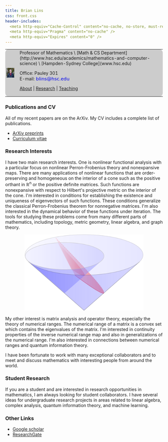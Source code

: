 ```yaml
---
title: Brian Lins
css: front.css
header-includes:
  <meta http-equiv="Cache-Control" content="no-cache, no-store, must-revalidate" />
  <meta http-equiv="Pragma" content="no-cache" />
  <meta http-equiv="Expires" content="0" />
---
```


<div style="background-color:#ccc; border: 0px solid black; border-radius: 12px">
<table>
<tr>
<td>
<img src="MeFeb2019_3.jpg" width=150 style="display:block; margin:-3px; border: 0px solid black;"></img>
</td>
<td>
Professor of Mathematics \
[Math & CS Department](http://www.hsc.edu/academics/mathematics-and-computer-science) \
[Hampden-Sydney College](www.hsc.edu)

Office: Pauley 301 \
E-mail: <a href='mailto:'><img src="address.png"  style="vertical-align:bottom"/></a>

[About](about.html) | [Research](research.html) | [Teaching](index.html) 

</td>
</tr>
</table>
</div>

### Publications and CV

All of my recent papers are on the ArXiv. My CV includes a complete list of publications. 

* [ArXiv preprints](https://arxiv.org/search/math?searchtype=author&query=Lins%2C+B)
* [Curriculum vitae](LinsCV_Fall24.pdf)

### Research Interests

I have two main research interests. One is nonlinear functional analysis with a particular focus on nonlinear Perron-Frobenius theory and nonexpansive maps. There are many applications of nonlinear functions that are order-preserving and homogeneous on the interior of a cone such as the positive orthant in ℝ<sup>n</sup> or the positive definite matrices. Such functions are nonexpansive with respect to Hilbert's projective metric on the interior of the cone. I'm interested in conditions for establishing the existence and uniqueness of eigenvectors of such functions. These conditions generalize the classical Perron-Frobenius theorem for nonnegative matrices. I'm also interested in the dynamical behavior of these functions under iteration. The tools for studying these problems come from many different parts of mathematics, including topology, metric geometry, linear algebra, and graph theory.   

<center>
<img src="LorentzConePic.png" title="Funk and reverse-Funk horospheres for the Lorentz cone" width=380/> 
</center>

My other interest is matrix analysis and operator theory, especially the theory of numerical ranges. The numerical range of a matrix is a convex set which contains the eigenvalues of the matrix.  I'm interested in continuity properties of the inverse numerical range map and also in generalizations of the numerical range. I'm also interested in connections between numerical ranges and quantum information theory.  

I have been fortunate to work with many exceptional collaborators and to meet and discuss mathematics with interesting people from around the world.


### Student Research

If you are a student and are interested in research opportunities in mathematics, I am always looking for student collaborators. I have several ideas for undergraduate research projects in areas related to linear algebra, complex analysis, quantum information theory, and machine learning.

### Other Links

* [Google scholar](https://scholar.google.com/citations?user=Hg5BZBoAAAAJ)
* [ResearchGate](https://www.researchgate.net/profile/Brian-Lins)

<br>
<br>
<br>
<br>
<br>
<br>
<br>
<br>
<br>
<br>
